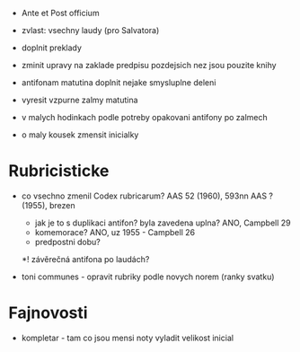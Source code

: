* Ante et Post officium


* zvlast: vsechny laudy (pro Salvatora)

* doplnit preklady



* zminit upravy na zaklade predpisu pozdejsich nez jsou pouzite knihy

* antifonam matutina doplnit nejake smysluplne deleni 

* vyresit vzpurne zalmy matutina

* v malych hodinkach podle potreby opakovani antifony po zalmech

* o maly kousek zmensit inicialky

# Rubricisticke

* co vsechno zmenil Codex rubricarum?
  AAS 52 (1960), 593nn
  AAS ? (1955), brezen
  * jak je to s duplikaci antifon? byla zavedena uplna? ANO, Campbell 29
  * komemorace? ANO, uz 1955 - Campbell 26
  * predpostni dobu?
  
  *! závěrečná antifona po laudách?
  
* toni communes - opravit rubriky podle novych norem (ranky svatku)

# Fajnovosti

* kompletar - tam co jsou mensi noty vyladit velikost inicial
